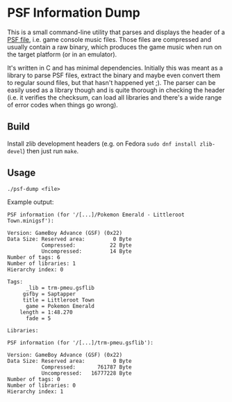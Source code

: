 # PSF Information Dump

This is a small command-line utility that parses and displays the header of a
[PSF file](https://en.wikipedia.org/wiki/Portable_Sound_Format), i.e. game
console music files. Those files are compressed and usually contain a raw
binary, which produces the game music when run on the target platform (or in an
emulator).

It's written in C and has minimal dependencies. Initially this was meant as a
library to parse PSF files, extract the binary and maybe even convert them to
regular sound files, but that hasn't happened yet ;). The parser can be easily
used as a library though and is quite thorough in checking the header (i.e. it
verifies the checksum, can load all libraries and there's a wide range of error
codes when things go wrong).

## Build

Install zlib development headers (e.g. on Fedora `sudo dnf install
zlib-devel`) then just run `make`.

## Usage

```
./psf-dump <file>
```

Example output:

```
PSF information (for '/[...]/Pokemon Emerald - Littleroot Town.minigsf'):

Version: GameBoy Advance (GSF) (0x22)
Data Size: Reserved area:         0 Byte
           Compressed:           22 Byte
           Uncompressed:         14 Byte
Number of tags: 6
Number of libraries: 1
Hierarchy index: 0

Tags:
      _lib = trm-pmeu.gsflib
     gsfby = Saptapper
     title = Littleroot Town
      game = Pokemon Emerald
    length = 1:48.270
      fade = 5

Libraries:

PSF information (for '/[...]/trm-pmeu.gsflib'):

Version: GameBoy Advance (GSF) (0x22)
Data Size: Reserved area:         0 Byte
           Compressed:       761787 Byte
           Uncompressed:   16777228 Byte
Number of tags: 0
Number of libraries: 0
Hierarchy index: 1
```
